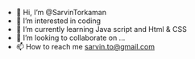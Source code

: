 - 👋 Hi, I’m @SarvinTorkaman
- 👀 I’m interested in coding
- 🌱 I’m currently learning Java script and Html & CSS
- 💞️ I’m looking to collaborate on ...
- 📫 How to reach me sarvin.to@gmail.com

<!---
SarvinTorkaman/SarvinTorkaman is a ✨ special ✨ repository because its `README.md` (this file) appears on your GitHub profile.
You can click the Preview link to take a look at your changes.
--->
